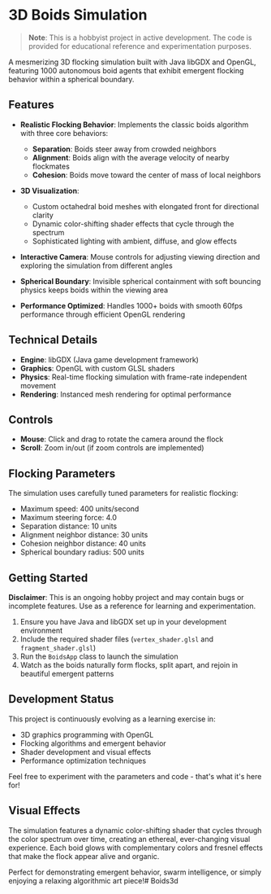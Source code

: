 # 3D Boids Simulation

> **Note**: This is a hobbyist project in active development. The code is provided for educational reference and experimentation purposes.

A mesmerizing 3D flocking simulation built with Java libGDX and OpenGL, featuring 1000 autonomous boid agents that exhibit emergent flocking behavior within a spherical boundary.

## Features

- **Realistic Flocking Behavior**: Implements the classic boids algorithm with three core behaviors:
  - **Separation**: Boids steer away from crowded neighbors
  - **Alignment**: Boids align with the average velocity of nearby flockmates
  - **Cohesion**: Boids move toward the center of mass of local neighbors

- **3D Visualization**: 
  - Custom octahedral boid meshes with elongated front for directional clarity
  - Dynamic color-shifting shader effects that cycle through the spectrum
  - Sophisticated lighting with ambient, diffuse, and glow effects

- **Interactive Camera**: Mouse controls for adjusting viewing direction and exploring the simulation from different angles

- **Spherical Boundary**: Invisible spherical containment with soft bouncing physics keeps boids within the viewing area

- **Performance Optimized**: Handles 1000+ boids with smooth 60fps performance through efficient OpenGL rendering

## Technical Details

- **Engine**: libGDX (Java game development framework)
- **Graphics**: OpenGL with custom GLSL shaders
- **Physics**: Real-time flocking simulation with frame-rate independent movement
- **Rendering**: Instanced mesh rendering for optimal performance

## Controls

- **Mouse**: Click and drag to rotate the camera around the flock
- **Scroll**: Zoom in/out (if zoom controls are implemented)

## Flocking Parameters

The simulation uses carefully tuned parameters for realistic flocking:
- Maximum speed: 400 units/second
- Maximum steering force: 4.0
- Separation distance: 10 units
- Alignment neighbor distance: 30 units  
- Cohesion neighbor distance: 40 units
- Spherical boundary radius: 500 units

## Getting Started

**Disclaimer**: This is an ongoing hobby project and may contain bugs or incomplete features. Use as a reference for learning and experimentation.

1. Ensure you have Java and libGDX set up in your development environment
2. Include the required shader files (`vertex_shader.glsl` and `fragment_shader.glsl`)
3. Run the `BoidsApp` class to launch the simulation
4. Watch as the boids naturally form flocks, split apart, and rejoin in beautiful emergent patterns

## Development Status

This project is continuously evolving as a learning exercise in:
- 3D graphics programming with OpenGL
- Flocking algorithms and emergent behavior
- Shader development and visual effects
- Performance optimization techniques

Feel free to experiment with the parameters and code - that's what it's here for!

## Visual Effects

The simulation features a dynamic color-shifting shader that cycles through the color spectrum over time, creating an ethereal, ever-changing visual experience. Each boid glows with complementary colors and fresnel effects that make the flock appear alive and organic.

Perfect for demonstrating emergent behavior, swarm intelligence, or simply enjoying a relaxing algorithmic art piece!# Boids3d
